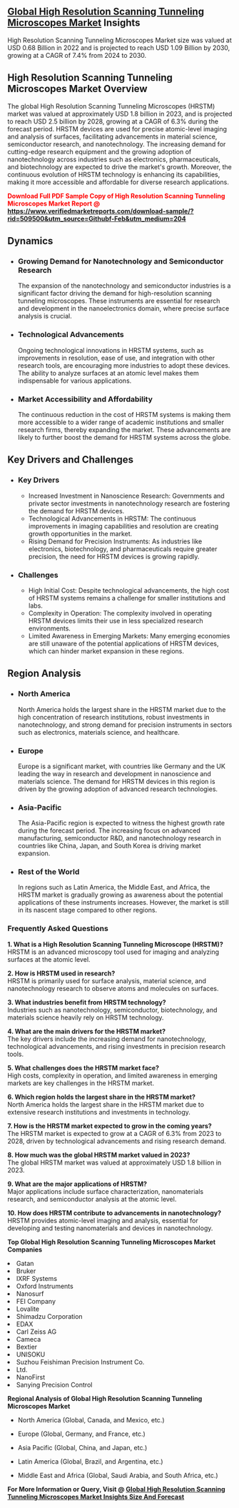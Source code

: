 <h2><a href="https://www.verifiedmarketreports.com/download-sample/?rid=509500&amp;utm_source=Githubf&amp;utm_medium=204" target="_blank">Global High Resolution Scanning Tunneling Microscopes Market</a> Insights</h2><p>High Resolution Scanning Tunneling Microscopes Market size was valued at USD 0.68 Billion in 2022 and is projected to reach USD 1.09 Billion by 2030, growing at a CAGR of 7.4% from 2024 to 2030.</p><p> <h2>High Resolution Scanning Tunneling Microscopes Market Overview</h2> <p>The global High Resolution Scanning Tunneling Microscopes (HRSTM) market was valued at approximately USD 1.8 billion in 2023, and is projected to reach USD 2.5 billion by 2028, growing at a CAGR of 6.3% during the forecast period. HRSTM devices are used for precise atomic-level imaging and analysis of surfaces, facilitating advancements in material science, semiconductor research, and nanotechnology. The increasing demand for cutting-edge research equipment and the growing adoption of nanotechnology across industries such as electronics, pharmaceuticals, and biotechnology are expected to drive the market's growth. Moreover, the continuous evolution of HRSTM technology is enhancing its capabilities, making it more accessible and affordable for diverse research applications.</p> <p><strong><p><span class=""><span style="color: #ff0000;"><strong>Download Full PDF Sample Copy of High Resolution Scanning Tunneling Microscopes Market Report</strong> @ </span><a href="https://www.verifiedmarketreports.com/download-sample/?rid=509500&amp;utm_source=Githubf-Feb&amp;utm_medium=204" target="_blank">https://www.verifiedmarketreports.com/download-sample/?rid=509500&amp;utm_source=Githubf-Feb&amp;utm_medium=204</a></span></p></strong></p> <h2>Dynamics</h2> <ul> <li><h3>Growing Demand for Nanotechnology and Semiconductor Research</h3> The expansion of the nanotechnology and semiconductor industries is a significant factor driving the demand for high-resolution scanning tunneling microscopes. These instruments are essential for research and development in the nanoelectronics domain, where precise surface analysis is crucial.</li> <li><h3>Technological Advancements</h3> Ongoing technological innovations in HRSTM systems, such as improvements in resolution, ease of use, and integration with other research tools, are encouraging more industries to adopt these devices. The ability to analyze surfaces at an atomic level makes them indispensable for various applications.</li> <li><h3>Market Accessibility and Affordability</h3> The continuous reduction in the cost of HRSTM systems is making them more accessible to a wider range of academic institutions and smaller research firms, thereby expanding the market. These advancements are likely to further boost the demand for HRSTM systems across the globe.</li> </ul> <h2>Key Drivers and Challenges</h2> <ul> <li><h3>Key Drivers</h3> <ul> <li>Increased Investment in Nanoscience Research: Governments and private sector investments in nanotechnology research are fostering the demand for HRSTM devices.</li> <li>Technological Advancements in HRSTM: The continuous improvements in imaging capabilities and resolution are creating growth opportunities in the market.</li> <li>Rising Demand for Precision Instruments: As industries like electronics, biotechnology, and pharmaceuticals require greater precision, the need for HRSTM devices is growing rapidly.</li> </ul> </li> <li><h3>Challenges</h3> <ul> <li>High Initial Cost: Despite technological advancements, the high cost of HRSTM systems remains a challenge for smaller institutions and labs.</li> <li>Complexity in Operation: The complexity involved in operating HRSTM devices limits their use in less specialized research environments.</li> <li>Limited Awareness in Emerging Markets: Many emerging economies are still unaware of the potential applications of HRSTM devices, which can hinder market expansion in these regions.</li> </ul> </li> </ul> <h2>Region Analysis</h2> <ul> <li><h3>North America</h3> North America holds the largest share in the HRSTM market due to the high concentration of research institutions, robust investments in nanotechnology, and strong demand for precision instruments in sectors such as electronics, materials science, and healthcare.</li> <li><h3>Europe</h3> Europe is a significant market, with countries like Germany and the UK leading the way in research and development in nanoscience and materials science. The demand for HRSTM devices in this region is driven by the growing adoption of advanced research technologies.</li> <li><h3>Asia-Pacific</h3> The Asia-Pacific region is expected to witness the highest growth rate during the forecast period. The increasing focus on advanced manufacturing, semiconductor R&D, and nanotechnology research in countries like China, Japan, and South Korea is driving market expansion.</li> <li><h3>Rest of the World</h3> In regions such as Latin America, the Middle East, and Africa, the HRSTM market is gradually growing as awareness about the potential applications of these instruments increases. However, the market is still in its nascent stage compared to other regions.</li> </ul> <h3>Frequently Asked Questions</h3> <p><strong>1. What is a High Resolution Scanning Tunneling Microscope (HRSTM)?</strong><br>HRSTM is an advanced microscopy tool used for imaging and analyzing surfaces at the atomic level.</p> <p><strong>2. How is HRSTM used in research?</strong><br>HRSTM is primarily used for surface analysis, material science, and nanotechnology research to observe atoms and molecules on surfaces.</p> <p><strong>3. What industries benefit from HRSTM technology?</strong><br>Industries such as nanotechnology, semiconductor, biotechnology, and materials science heavily rely on HRSTM technology.</p> <p><strong>4. What are the main drivers for the HRSTM market?</strong><br>The key drivers include the increasing demand for nanotechnology, technological advancements, and rising investments in precision research tools.</p> <p><strong>5. What challenges does the HRSTM market face?</strong><br>High costs, complexity in operation, and limited awareness in emerging markets are key challenges in the HRSTM market.</p> <p><strong>6. Which region holds the largest share in the HRSTM market?</strong><br>North America holds the largest share in the HRSTM market due to extensive research institutions and investments in technology.</p> <p><strong>7. How is the HRSTM market expected to grow in the coming years?</strong><br>The HRSTM market is expected to grow at a CAGR of 6.3% from 2023 to 2028, driven by technological advancements and rising research demand.</p> <p><strong>8. How much was the global HRSTM market valued in 2023?</strong><br>The global HRSTM market was valued at approximately USD 1.8 billion in 2023.</p> <p><strong>9. What are the major applications of HRSTM?</strong><br>Major applications include surface characterization, nanomaterials research, and semiconductor analysis at the atomic level.</p> <p><strong>10. How does HRSTM contribute to advancements in nanotechnology?</strong><br>HRSTM provides atomic-level imaging and analysis, essential for developing and testing nanomaterials and devices in nanotechnology.</p> </p><p><strong>Top Global High Resolution Scanning Tunneling Microscopes Market Companies</strong></p><div data-test-id=""><p><li>Gatan</li><li> Bruker</li><li> IXRF Systems</li><li> Oxford Instruments</li><li> Nanosurf</li><li> FEI Company</li><li> Lovalite</li><li> Shimadzu Corporation</li><li> EDAX</li><li> Carl Zeiss AG</li><li> Cameca</li><li> Bextier</li><li> UNISOKU</li><li> Suzhou Feishiman Precision Instrument Co.</li><li> Ltd.</li><li> NanoFirst</li><li> Sanying Precision Control</li></p><div><strong>Regional Analysis of&nbsp;Global High Resolution Scanning Tunneling Microscopes Market</strong></div><ul><li dir="ltr"><p dir="ltr">North America&nbsp;(Global, Canada, and Mexico, etc.)</p></li><li dir="ltr"><p dir="ltr">Europe (Global, Germany, and France, etc.)</p></li><li dir="ltr"><p dir="ltr">Asia Pacific&nbsp;(Global, China, and Japan, etc.)</p></li><li dir="ltr"><p dir="ltr">Latin America&nbsp;(Global, Brazil, and Argentina, etc.)</p></li><li dir="ltr">Middle East and Africa&nbsp;(Global, Saudi Arabia, and South Africa, etc.)</li></ul><p><strong>For More Information or Query, Visit @&nbsp;</strong><strong><a href="https://www.verifiedmarketreports.com/product/high-resolution-scanning-tunneling-microscopes-market/?utm_source=Githubf&amp;utm_medium=204" target="_blank">Global High Resolution Scanning Tunneling Microscopes Market Insights Size And Forecast</a></strong></p></div>
